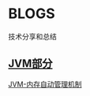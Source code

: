 # BLOGS
技术分享和总结

## [JVM部分](https://github.com/MrSummer33/blogs/tree/master/JVM)
[JVM-内存自动管理机制](https://github.com/MrSummer33/blogs/blob/master/JVM/JVM%EF%BC%8D%E5%86%85%E5%AD%98%E8%87%AA%E5%8A%A8%E7%AE%A1%E7%90%86%E6%9C%BA%E5%88%B6.md)
